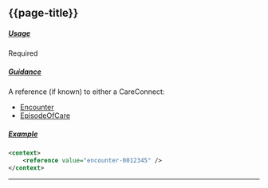 ## {{page-title}}

<h5><ins>Usage</ins></h5>

<span class="mro-circle required" title="Required"></span> Required


<h5><ins>Guidance</ins></h5>

A reference (if known) to either a CareConnect:

- [Encounter](https://fhir.nhs.uk/STU3/StructureDefinition/CareConnect-GPC-Encounter-1)
- [EpisodeOfCare](https://interopen.github.io/careconnect-base-stu3/StructureDefinition-CareConnect-EpisodeOfCare-1.html)



<h5><ins>Example</ins></h5>

```xml
<context>
    <reference value="encounter-0012345" />
</context>
```

---